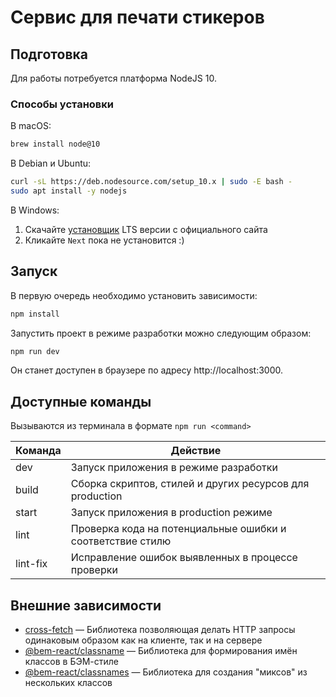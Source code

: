 # Сервис для печати стикеров

## Подготовка

Для работы потребуется платформа NodeJS 10.

### Способы установки

В macOS:

```bash
brew install node@10
```

В Debian и Ubuntu:

```bash
curl -sL https://deb.nodesource.com/setup_10.x | sudo -E bash -
sudo apt install -y nodejs
```

В Windows:

1. Скачайте [установщик](https://nodejs.org/en/download/) LTS версии с официального сайта
2. Кликайте `Next` пока не установится :)

## Запуск

В первую очередь необходимо установить зависимости:

```bash
npm install
```

Запустить проект в режиме разработки можно следующим образом:

```bash
npm run dev
```

Он станет доступен в браузере по адресу http://localhost:3000.

## Доступные команды

Вызываются из терминала в формате `npm run <command>`

| Команда  | Действие                                                   |
| -------- | ---------------------------------------------------------- |
| dev      | Запуск приложения в режиме разработки                      |
| build    | Сборка скриптов, стилей и других ресурсов для production   |
| start    | Запуск приложения в production режиме                      |
| lint     | Проверка кода на потенциальные ошибки и соответствие стилю |
| lint-fix | Исправление ошибок выявленных в процессе проверки          |

## Внешние зависимости

- [cross-fetch](https://github.com/lquixada/cross-fetch) — Библиотека позволяющая делать HTTP запросы одинаковым образом как на клиенте, так и на сервере
- [@bem-react/classname](https://github.com/bem/bem-react/tree/master/packages/classname) — Библиотека для формирования имён классов в БЭМ-стиле
- [@bem-react/classnames](https://github.com/bem/bem-react/tree/master/packages/classnames) — Библиотека для создания "миксов" из нескольких классов
